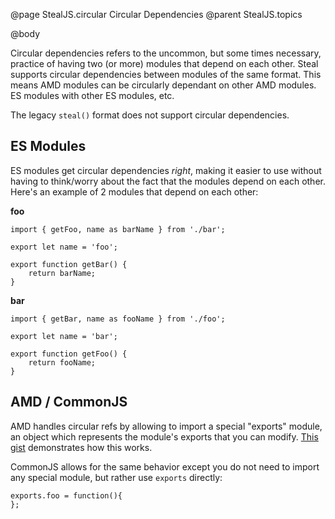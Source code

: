 @page StealJS.circular Circular Dependencies
@parent StealJS.topics

@body

Circular dependencies refers to the uncommon, but some times necessary, practice of having two (or more) modules that depend on each other. Steal supports circular dependencies between modules of the same format. This means AMD modules can be circularly dependant on other AMD modules. ES modules with other ES modules, etc.

The legacy `steal()` format does not support circular dependencies. 

## ES Modules

ES modules get circular dependencies *right*, making it easier to use without having to think/worry about the fact that the modules depend on each other. Here's an example of 2 modules that depend on each other:

**foo**

```
import { getFoo, name as barName } from './bar';

export let name = 'foo';

export function getBar() {
	return barName;
}
```

**bar**

```
import { getBar, name as fooName } from './foo';

export let name = 'bar';

export function getFoo() {
	return fooName;
}
```

## AMD / CommonJS

AMD handles circular refs by allowing to import a special "exports" module, an object which represents the module's exports that you can modify. [This gist](https://gist.github.com/matthewp/63edaf2177374e4aaeecede68e54c8df) demonstrates how this works. 

CommonJS allows for the same behavior except you do not need to import any special module, but rather use `exports` directly:

```
exports.foo = function(){
};
```


